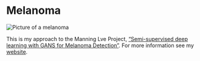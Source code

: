 # Melanoma

<img src="https://static.wixstatic.com/media/3466eb_5386a95a752947adb0c706a5c0127f4d~mv2.jpg/v1/fill/w_243,h_241,al_c,lg_1,q_80/Melanoma.webp" alt="Picture of a melanoma"/>


This is my approach to the Manning Lve Project, 
[“Semi-supervised deep learning with GANS for Melanoma Detection”](https://www.manning.com/liveproject/semi-supervised-deep-learning-with-gans-for-melanoma-detection). 
For more information see my [website](https://www.bowyer.info/copy-of-henderson).
